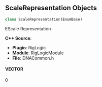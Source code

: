 ## ScaleRepresentation Objects

```python
class ScaleRepresentation(EnumBase)
```

EScale Representation

**C++ Source:**

- **Plugin**: RigLogic
- **Module**: RigLogicModule
- **File**: DNACommon.h

<a id="unreal.ScaleRepresentation.VECTOR"></a>

#### VECTOR

0

<a id="unreal.AutomaticRadius"></a>